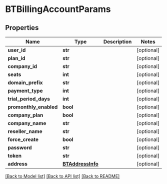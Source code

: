 # BTBillingAccountParams

## Properties
Name | Type | Description | Notes
------------ | ------------- | ------------- | -------------
**user_id** | **str** |  | [optional] 
**plan_id** | **str** |  | [optional] 
**company_id** | **str** |  | [optional] 
**seats** | **int** |  | [optional] 
**domain_prefix** | **str** |  | [optional] 
**payment_type** | **int** |  | [optional] 
**trial_period_days** | **int** |  | [optional] 
**promonthly_enabled** | **bool** |  | [optional] 
**company_plan** | **bool** |  | [optional] 
**company_name** | **str** |  | [optional] 
**reseller_name** | **str** |  | [optional] 
**force_create** | **bool** |  | [optional] 
**password** | **str** |  | [optional] 
**token** | **str** |  | [optional] 
**address** | [**BTAddressInfo**](BTAddressInfo.md) |  | [optional] 

[[Back to Model list]](../README.md#documentation-for-models) [[Back to API list]](../README.md#documentation-for-api-endpoints) [[Back to README]](../README.md)


